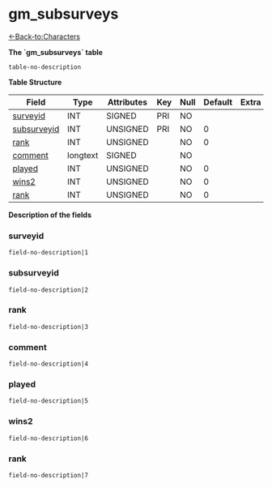 # gm\_subsurveys

[<-Back-to:Characters](database-characters)

**The \`gm\_subsurveys\` table**

`table-no-description`

**Table Structure**

| Field            | Type     | Attributes | Key | Null | Default | Extra | Comment |
| ---------------- | -------- | ---------- | --- | ---- | ------- | ----- | ------- |
| [surveyid][1]    | INT      | SIGNED     | PRI | NO   |         |       |         |
| [subsurveyid][2] | INT      | UNSIGNED   | PRI | NO   | 0       |       |         |
| [rank][3]        | INT      | UNSIGNED   |     | NO   | 0       |       |         |
| [comment][4]     | longtext | SIGNED     |     | NO   |         |       |         |
| [played][5]      | INT      | UNSIGNED   |     | NO   | 0       |       |         |
| [wins2][6]       | INT      | UNSIGNED   |     | NO   | 0       |       |         |
| [rank][7]        | INT      | UNSIGNED   |     | NO   | 0       |       |         |

[1]: #surveyid
[2]: #subsurveyid
[3]: #rank
[4]: #comment
[5]: #played
[6]: #wins2
[7]: #rank

**Description of the fields**

### surveyid

`field-no-description|1`

### subsurveyid

`field-no-description|2`

### rank

`field-no-description|3`

### comment

`field-no-description|4`

### played

`field-no-description|5`

### wins2

`field-no-description|6`

### rank

`field-no-description|7`
